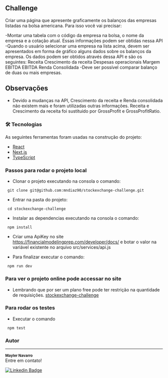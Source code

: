 ## Challenge
Criar uma página que apresente graficamente os balanços das empresas listadas na bolsa americana. Para isso você vai precisar:

 -Montar uma tabela com o código da empresa na bolsa, o nome da empresa e a cotação atual. Essas informações podem ser obtidas nessa API
 -Quando o usuário selecionar uma empresa na lista acima, devem ser apresentados em forma de gráfico alguns dados sobre os balanços da empresa. Os dados podem ser obtidos através dessa API e são os seguintes:
 Receita
 Crescimento da receita
 Despesas operacionais
 Margem EBITDA
 EBITDA
 Renda Consolidada
 -Deve ser possível comparar balanço de duas ou mais empresas.

## Observações
- Devido a mudanças na API, Crescimento da receita e Renda consolidada não existem mais e foram utilizadas outras informações.
Receita e Crescimento da receita foi sustituido por GrossProfit e GrossProfitRatio.

### 🛠 Tecnologias

As seguintes ferramentas foram usadas na construção do projeto:

- [React](https://pt-br.reactjs.org/)
- [Next.js](https://nextjs.org/)
- [TypeScript](https://www.typescriptlang.org/)

### **Passos para rodar o projeto local**

- Clonar o projeto executando na consola o comando: 
```
 git clone git@github.com:mndiaz90/stockexchange-challenge.git
```
- Entrar na pasta do projeto: 
```
 cd stockexchange-challenge
```
- Instalar as dependencias executando na consola o comando: 
```
 npm install
```
- Criar uma ApiKey no site https://financialmodelingprep.com/developer/docs/ e botar o valor na variável existente no arquivo src/services/api.js

- Para finalizar executar o comando:
```
 npm run dev
```
### **Para ver o projeto online pode accessar no site**
- Lembrando que por ser um plano free pode ter restrição na quantidade de requisições.
[stockexchange-challenge](https://stockexchange-challenge.herokuapp.com/)

### **Para rodar os testes**
- Executar o comando
```
 npm test
```

### Autor
---
<sub><b>Mayler Navarro</b></sub> </br>
Entre em contato!

[![Linkedin Badge](https://img.shields.io/badge/-mndiaz90-blue?style=flat-square&logo=Linkedin&logoColor=white&link=https://www.linkedin.com/in/mndiaz90/)](https://www.linkedin.com/in/mndiaz90/)
